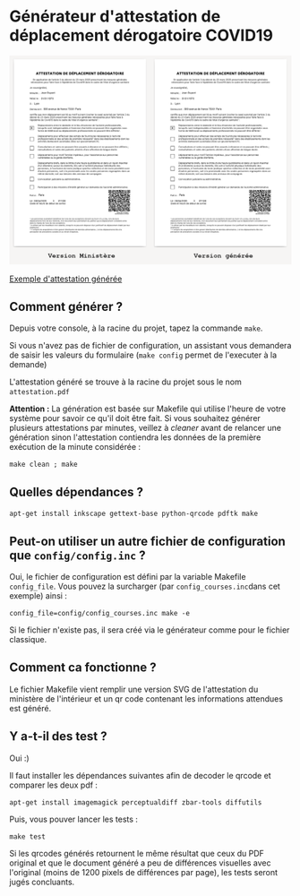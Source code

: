 # Générateur d'attestation de déplacement dérogatoire COVID19

![Comparaison entre le document du ministère et celui généré](exemples/comparaison.png)

[Exemple d'attestation générée](exemples/attestation_exemple.pdf)

## Comment générer ?

Depuis votre console, à la racine du projet, tapez la commande ``make``.

Si vous n'avez pas de fichier de configuration, un assistant vous demandera de saisir les valeurs du formulaire (``make config`` permet de l'executer à la demande)

L'attestation généré se trouve à la racine du projet sous le nom ``attestation.pdf``

**Attention :** La génération est basée sur Makefile qui utilise l'heure de votre système pour savoir ce qu'il doit être fait. Si vous souhaitez générer plusieurs attestations par minutes, veillez à *cleaner* avant de relancer une génération sinon l'attestation contiendra les données de la première exécution de la minute considérée :

    make clean ; make

## Quelles dépendances ?

    apt-get install inkscape gettext-base python-qrcode pdftk make

## Peut-on utiliser un autre fichier de configuration que ``config/config.inc`` ?

Oui, le fichier de configuration est défini par la variable Makefile ``config_file``. Vous pouvez la surcharger (par ``config_courses.inc``dans cet exemple) ainsi :

    config_file=config/config_courses.inc make -e

Si le fichier n'existe pas, il sera créé via le générateur comme pour le fichier classique.

## Comment ca fonctionne ?

Le fichier Makefile vient remplir une version SVG de l'attestation du ministère de l'intérieur et un qr code contenant les informations attendues est généré.

## Y a-t-il des test ?

Oui :)

Il faut installer les dépendances suivantes afin de decoder le qrcode et comparer les deux pdf :

    apt-get install imagemagick perceptualdiff zbar-tools diffutils

Puis, vous pouver lancer les tests :

    make test

Si les qrcodes générés retournent le même résultat que ceux du PDF original et que le document généré a peu de différences visuelles avec l'original (moins de 1200 pixels de différences par page), les tests seront jugés concluants.
